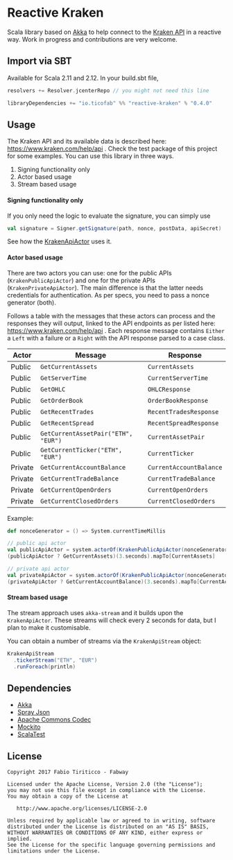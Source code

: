 # Reactive Kraken

Scala library based on [Akka](http://akka.io) to help connect to the [Kraken API](https://www.kraken.com/help/api) in a reactive way. Work in progress and contributions are very welcome.

## Import via SBT

Available for Scala 2.11 and 2.12. In your build.sbt file,

```sbt
resolvers += Resolver.jcenterRepo // you might not need this line

libraryDependencies += "io.ticofab" %% "reactive-kraken" % "0.4.0"
```

## Usage

The Kraken API and its available data is described here: https://www.kraken.com/help/api . Check the test package of this project for some examples. You can use this library in three ways.

1. Signing functionality only
2. Actor based usage
3. Stream based usage

#### Signing functionality only

If you only need the logic to evaluate the signature, you can simply use

```scala
val signature = Signer.getSignature(path, nonce, postData, apiSecret)
```
See how the [KrakenApiActor](https://github.com/ticofab/reactive-kraken/blob/master/src/main/scala/io/ticofab/reactivekraken/KrakenApiActor.scala) uses it.

#### Actor based usage

There are two actors you can use: one for the public APIs (`KrakenPublicApiActor`) and one for the private APIs (`KrakenPrivateApiActor`). The main difference is that the latter needs credentials for authentication. As per specs, you need to pass a nonce generator (both).
 
Follows a table with the messages that these actors can process and the responses they will output, linked to the API endpoints as per listed here: https://www.kraken.com/help/api . Each response message contains `Either` a `Left` with a failure or a `Right` with the API response parsed to a case class.  

| Actor | Message | Response | 
| ------| ------- | -------- |
| Public | `GetCurrentAssets` | `CurrentAssets` | 
| Public | `GetServerTime` | `CurrentServerTime` | 
| Public | `GetOHLC` | `OHLCResponse` | 
| Public | `GetOrderBook` | `OrderBookResponse` | 
| Public | `GetRecentTrades` | `RecentTradesResponse` | 
| Public | `GetRecentSpread` | `RecentSpreadResponse` | 
| Public | `GetCurrentAssetPair("ETH", "EUR")` | `CurrentAssetPair` |
| Public | `GetCurrentTicker("ETH", "EUR")` | `CurrentTicker` |
| Private | `GetCurrentAccountBalance` | `CurrentAccountBalance` |
| Private | `GetCurrentTradeBalance` | `CurrentTradeBalance` |
| Private | `GetCurrentOpenOrders` | `CurrentOpenOrders` |
| Private | `GetCurrentClosedOrders` | `CurrentClosedOrders` |

Example:
```scala
def nonceGenerator = () => System.currentTimeMillis

// public api actor
val publicApiActor = system.actorOf(KrakenPublicApiActor(nonceGenerator))
(publicApiActor ? GetCurrentAssets)(3.seconds).mapTo[CurrentAssets]

// private api actor
val privateApiActor = system.actorOf(KrakenPublicApiActor(nonceGenerator, Some(myApiKey), Some(myApiSecret)))
(privateApiActor ? GetCurrentAccountBalance)(3.seconds).mapTo[CurrentAccountBalance]
```

#### Stream based usage

The stream approach uses `akka-stream` and it builds upon the `KrakenApiActor`. These streams will check every 2 seconds for data, but I plan to make it customisable. 

You can obtain a number of streams via the `KrakenApiStream` object:
 
```scala
KrakenApiStream
  .tickerStream("ETH", "EUR")
  .runForeach(println)
```

## Dependencies

* [Akka](http://akka.io)
* [Spray Json](https://github.com/spray/spray-json)
* [Apache Commons Codec](https://commons.apache.org/proper/commons-codec/)
* [Mockito](http://site.mockito.org)
* [ScalaTest](http://www.scalatest.org)

## License

    Copyright 2017 Fabio Tiriticco - Fabway

    Licensed under the Apache License, Version 2.0 (the "License");
    you may not use this file except in compliance with the License.
    You may obtain a copy of the License at

       http://www.apache.org/licenses/LICENSE-2.0

    Unless required by applicable law or agreed to in writing, software
    distributed under the License is distributed on an "AS IS" BASIS,
    WITHOUT WARRANTIES OR CONDITIONS OF ANY KIND, either express or implied.
    See the License for the specific language governing permissions and
    limitations under the License.
